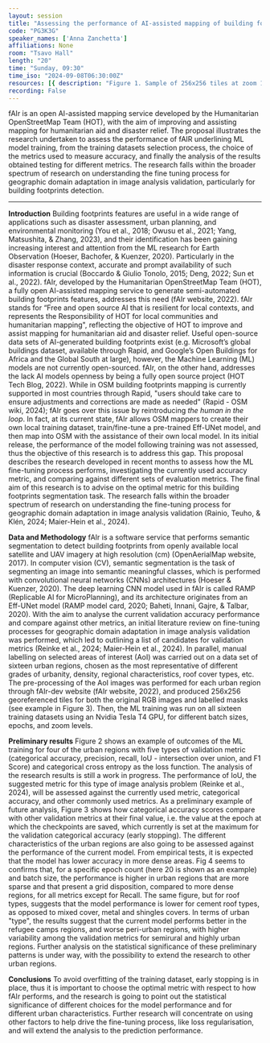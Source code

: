 ```yaml
---
layout: session
title: "Assessing the performance of AI-assisted mapping of building footprints for OSM"
code: "PG3K3G"
speaker_names: ['Anna Zanchetta']
affiliations: None
room: "Tsavo Hall"
length: "20"
time: "Sunday, 09:30"
time_iso: "2024-09-08T06:30:00Z"
resources: [{ description: "Figure 1. Sample of 256x256 tiles at zoom 19 for labels (binary masks) and adjacent RGB images for four of the sixteen urban regions.", url: "https://pretalx.com/media/state-of-the-map-2024-academic-track/submissions/PG3K3G/resources/Fig1_sample-mask-rgb_B4ND7nB.jpg" },{ description: "Figure 2. Loss (left axis, grey) and four metrics (right axis, coloured) values for four of the sixteen training data sets, 20 epochs and batch size 16; train and validation values are both shown (continuous and dashed line).", url: "https://pretalx.com/media/state-of-the-map-2024-academic-track/submissions/PG3K3G/resources/Fig2_sample-loss-metri_sytBFeD.jpg" },{ description: "Figure 3. Example of categorical accuracy plotted against other three metrics, with colors indicating the epoch of the final accuracy value (max categorical accuracy)", url: "https://pretalx.com/media/state-of-the-map-2024-academic-track/submissions/PG3K3G/resources/Fig3_plots-acc_CMoYvNp.jpg" },{ description: "Figure 4. Heatmap plots of the final values of five validation accuracy metrics for three urban characteristics: urbanity type, density level, roof cover (epoch 20, batch size 8).", url: "https://pretalx.com/media/state-of-the-map-2024-academic-track/submissions/PG3K3G/resources/Fig4_heatmaps_agYKhGt.jpg" }]
recording: False
---
```


fAIr is an open AI-assisted mapping service developed by the Humanitarian OpenStreetMap Team (HOT), with the aim of improving and assisting mapping for humanitarian aid and disaster relief. The proposal illustrates the research undertaken to assess the performance of fAIR underlining ML model training, from the training datasets selection process, the choice of the metrics used to measure accuracy, and finally the analysis of the results obtained testing for different metrics. The research falls within the broader spectrum of research on understanding the fine tuning process for geographic domain adaptation in image analysis validation, particularly for building footprints detection.

<hr>

**Introduction**
Building footprints features are useful in a wide range of applications such as disaster assessment, urban planning, and environmental monitoring (You et al., 2018; Owusu et al., 2021; Yang, Matsushita, &amp; Zhang, 2023), and their identification has been gaining increasing interest and attention from the ML research for Earth Observation (Hoeser, Bachofer, &amp; Kuenzer, 2020). Particularly in the disaster response context, accurate and prompt availability of such information is crucial (Boccardo &amp; Giulio Tonolo, 2015; Deng, 2022; Sun et al., 2022). 
fAIr, developed by the Humanitarian OpenStreetMap Team (HOT), a fully open AI-assisted mapping service to generate semi-automated building footprints features, addresses this need (fAIr website, 2022). fAIr stands for “Free and open source AI that is resilient for local contexts, and represents the Responsibility of HOT for local communities and humanitarian mapping&#34;, reflecting the objective of HOT to improve and assist mapping for humanitarian aid and disaster relief. Useful open-source data sets of AI-generated building footprints exist (e.g. Microsoft’s global buildings dataset, available through Rapid, and Google’s Open Buildings for Africa and the Global South at large), however, the Machine Learning (ML) models are not currently open-sourced. fAIr, on the other hand, addresses the lack AI models openness by being a fully open source project (HOT Tech Blog, 2022). 
While in OSM building footprints mapping is currently supported in most countries through Rapid, &#34;users should take care to ensure adjustments and corrections are made as needed&#34; (Rapid - OSM wiki, 2024); fAIr goes over this issue by reintroducing _the human in the loop_. In fact, at its current state, fAIr allows OSM mappers to create their own local training dataset, train/fine-tune a pre-trained Eff-UNet model, and then map into OSM with the assistance of their own local model. 
In its initial release, the performance of the model following training was not assessed, thus the objective of this research is to address this gap.
This proposal describes the research developed in recent months to assess how the ML fine-tuning process performs, investigating the currently used accuracy metric, and comparing against different sets of evaluation metrics. The final aim of this research is to advise on the optimal metric for this building footprints segmentation task. 
The research falls within the broader spectrum of research on understanding the fine-tuning process for geographic domain adaptation in image analysis validation (Rainio, Teuho, &amp; Klén, 2024; Maier-Hein et al., 2024). 

**Data and Methodology**
fAIr is a software service that performs semantic segmentation to detect building footprints from openly available local satellite and UAV imagery at high resolution (cm) (OpenAerialMap website, 2017).
In computer vision (CV), semantic segmentation is the task of segmenting an image into semantic meaningful classes, which is performed with convolutional neural networks (CNNs) architectures (Hoeser &amp; Kuenzer, 2020). The deep learning CNN model used in fAIr is called RAMP (Replicable AI for MicroPlanning), and its architecture originates from an Eff-UNet model (RAMP model card, 2020; Baheti, Innani, Gajre, &amp; Talbar, 2020). 
With the aim to analyse the current validation accuracy performance and compare against other metrics, an initial literature review on fine-tuning processes for geographic domain adaptation in image analysis validation was performed, which led to outlining a list of candidates for validation metrics (Reinke et al., 2024; Maier-Hein et al., 2024). 
In parallel, manual labelling on selected areas of interest (AoI) was carried out on a data set of sixteen urban regions, chosen as the most representative of different grades of urbanity, density, regional characteristics, roof cover types, etc. 
The pre-processing of the AoI images was performed for each urban region through fAIr-dev website (fAIr website, 2022), and produced 256x256 georeferenced tiles for both the original RGB images and labelled masks (see example in Figure 3). Then, the ML training was run on all sixteen training datasets using an Nvidia Tesla T4 GPU, for different batch sizes, epochs, and zoom levels.

**Preliminary results**
Figure 2 shows an example of outcomes of the ML training for four of the urban regions with five types of validation metric (categorical accuracy, precision, recall, IoU - intersection over union, and F1 Score) and categorical cross entropy as the loss function.
The analysis of the research results is still a work in progress. The performance of IoU, the suggested metric for this type of image analysis problem (Reinke et al., 2024), will be assessed against the currently used metric, categorical accuracy, and other commonly used metrics. As a preliminary example of future analysis, Figure 3 shows how categorical accuracy scores compare with other validation metrics at their final value, i.e. the value at the epoch at which the checkpoints are saved, which currently is set at the maximum for the validation categorical accuracy (early stopping). 
The different characteristics of the urban regions are also going to be assessed against the performance of the current model. From empirical tests, it is expected that the model has lower accuracy in more dense areas. Fig 4 seems to confirms that, for a specific epoch count (here 20 is shown as an example) and batch size, the performance is higher in urban regions that are more sparse and that present a grid disposition, compared to more dense regions, for all metrics except for Recall. The same figure, but for roof types, suggests that the model performance is lower for cement roof types, as opposed to mixed cover, metal and shingles covers. In terms of urban &#34;type&#34;, the results suggest that the current model performs better in the refugee camps regions, and worse peri-urban regions, with higher variability among the validation metrics for semirural and highly urban regions. Further analysis on the statistical significance of these preliminary patterns is under way, with the possibility to extend the research to other urban regions.

**Conclusions**
To avoid overfitting of the training dataset, early stopping is in place, thus it is important to choose the optimal metric with respect to how fAIr performs, and the research is going to point out the statistical significance of different choices for the model performance and for different urban characteristics. 
Further research will concentrate on using other factors to help drive the fine-tuning process, like loss regularisation, and will extend the analysis to the prediction performance.

